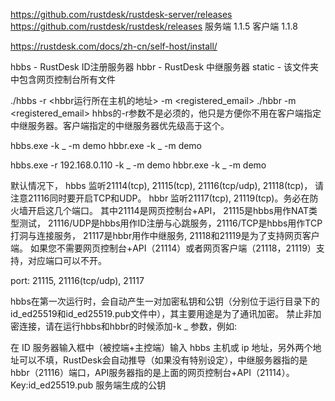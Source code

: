 https://github.com/rustdesk/rustdesk-server/releases
https://github.com/rustdesk/rustdesk/releases
服务端 1.1.5
客户端 1.1.8

https://rustdesk.com/docs/zh-cn/self-host/install/

hbbs - RustDesk ID注册服务器
hbbr - RustDesk 中继服务器
static - 该文件夹中包含网页控制台所有文件

./hbbs -r <hbbr运行所在主机的地址> -m <registered_email>
./hbbr -m <registered_email>
hhbs的-r参数不是必须的，他只是方便你不用在客户端指定中继服务器。客户端指定的中继服务器优先级高于这个。

hbbs.exe -k _ -m demo
hbbr.exe -k _ -m demo

hbbs.exe -r 192.168.0.110 -k _ -m demo
hbbr.exe -k _ -m demo

默认情况下，
hbbs 监听21114(tcp), 21115(tcp), 21116(tcp/udp), 21118(tcp)， 请注意21116同时要开启TCP和UDP。
hbbr 监听21117(tcp), 21119(tcp)。务必在防火墙开启这几个端口。
其中21114是网页控制台+API，
21115是hbbs用作NAT类型测试，
21116/UDP是hbbs用作ID注册与心跳服务，21116/TCP是hbbs用作TCP打洞与连接服务，
21117是hbbr用作中继服务, 21118和21119是为了支持网页客户端。
如果您不需要网页控制台+API（21114）或者网页客户端（21118，21119）支持，对应端口可以不开。

port: 21115, 21116(tcp/udp), 21117


hbbs在第一次运行时，会自动产生一对加密私钥和公钥（分别位于运行目录下的id_ed25519和id_ed25519.pub文件中），其主要用途是为了通讯加密。
禁止非加密连接，请在运行hbbs和hbbr的时候添加-k _ 参数，例如:


在 ID 服务器输入框中（被控端+主控端）输入 hbbs 主机或 ip 地址，另外两个地址可以不填，RustDesk会自动推导（如果没有特别设定），中继服务器指的是hbbr（21116）端口，API服务器指的是上面的网页控制台+API（21114）。
Key:id_ed25519.pub 服务端生成的公钥

